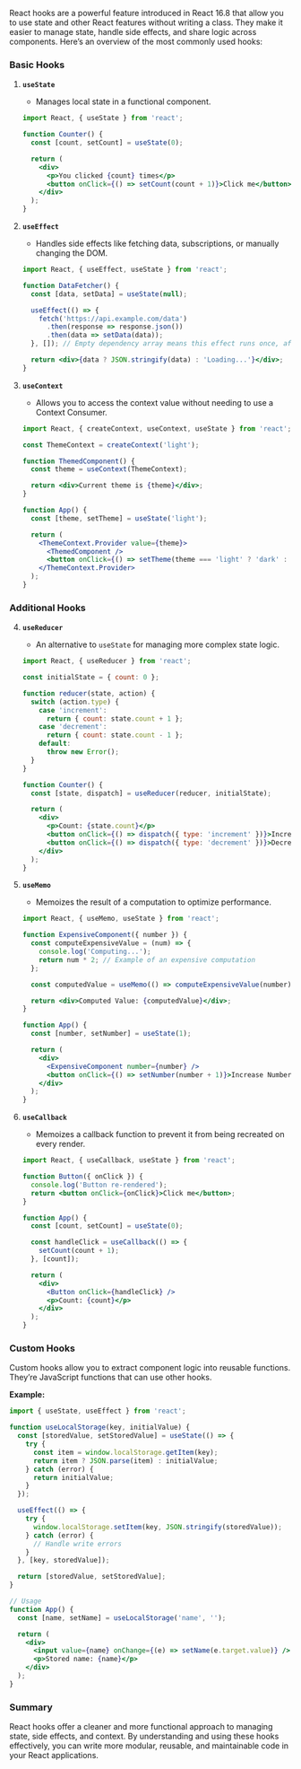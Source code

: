 React hooks are a powerful feature introduced in React 16.8 that allow you to use state and other React features without writing a class. They make it easier to manage state, handle side effects, and share logic across components. Here’s an overview of the most commonly used hooks:

### Basic Hooks

1. **`useState`**
   - Manages local state in a functional component.

   ```jsx
   import React, { useState } from 'react';

   function Counter() {
     const [count, setCount] = useState(0);

     return (
       <div>
         <p>You clicked {count} times</p>
         <button onClick={() => setCount(count + 1)}>Click me</button>
       </div>
     );
   }
   ```

2. **`useEffect`**
   - Handles side effects like fetching data, subscriptions, or manually changing the DOM.

   ```jsx
   import React, { useEffect, useState } from 'react';

   function DataFetcher() {
     const [data, setData] = useState(null);

     useEffect(() => {
       fetch('https://api.example.com/data')
         .then(response => response.json())
         .then(data => setData(data));
     }, []); // Empty dependency array means this effect runs once, after the initial render.

     return <div>{data ? JSON.stringify(data) : 'Loading...'}</div>;
   }
   ```

3. **`useContext`**
   - Allows you to access the context value without needing to use a Context Consumer.

   ```jsx
   import React, { createContext, useContext, useState } from 'react';

   const ThemeContext = createContext('light');

   function ThemedComponent() {
     const theme = useContext(ThemeContext);

     return <div>Current theme is {theme}</div>;
   }

   function App() {
     const [theme, setTheme] = useState('light');

     return (
       <ThemeContext.Provider value={theme}>
         <ThemedComponent />
         <button onClick={() => setTheme(theme === 'light' ? 'dark' : 'light')}>Toggle Theme</button>
       </ThemeContext.Provider>
     );
   }
   ```

### Additional Hooks

4. **`useReducer`**
   - An alternative to `useState` for managing more complex state logic.

   ```jsx
   import React, { useReducer } from 'react';

   const initialState = { count: 0 };

   function reducer(state, action) {
     switch (action.type) {
       case 'increment':
         return { count: state.count + 1 };
       case 'decrement':
         return { count: state.count - 1 };
       default:
         throw new Error();
     }
   }

   function Counter() {
     const [state, dispatch] = useReducer(reducer, initialState);

     return (
       <div>
         <p>Count: {state.count}</p>
         <button onClick={() => dispatch({ type: 'increment' })}>Increment</button>
         <button onClick={() => dispatch({ type: 'decrement' })}>Decrement</button>
       </div>
     );
   }
   ```

5. **`useMemo`**
   - Memoizes the result of a computation to optimize performance.

   ```jsx
   import React, { useMemo, useState } from 'react';

   function ExpensiveComponent({ number }) {
     const computeExpensiveValue = (num) => {
       console.log('Computing...');
       return num * 2; // Example of an expensive computation
     };

     const computedValue = useMemo(() => computeExpensiveValue(number), [number]);

     return <div>Computed Value: {computedValue}</div>;
   }

   function App() {
     const [number, setNumber] = useState(1);

     return (
       <div>
         <ExpensiveComponent number={number} />
         <button onClick={() => setNumber(number + 1)}>Increase Number</button>
       </div>
     );
   }
   ```

6. **`useCallback`**
   - Memoizes a callback function to prevent it from being recreated on every render.

   ```jsx
   import React, { useCallback, useState } from 'react';

   function Button({ onClick }) {
     console.log('Button re-rendered');
     return <button onClick={onClick}>Click me</button>;
   }

   function App() {
     const [count, setCount] = useState(0);

     const handleClick = useCallback(() => {
       setCount(count + 1);
     }, [count]);

     return (
       <div>
         <Button onClick={handleClick} />
         <p>Count: {count}</p>
       </div>
     );
   }
   ```

### Custom Hooks

Custom hooks allow you to extract component logic into reusable functions. They’re JavaScript functions that can use other hooks.

**Example:**

```jsx
import { useState, useEffect } from 'react';

function useLocalStorage(key, initialValue) {
  const [storedValue, setStoredValue] = useState(() => {
    try {
      const item = window.localStorage.getItem(key);
      return item ? JSON.parse(item) : initialValue;
    } catch (error) {
      return initialValue;
    }
  });

  useEffect(() => {
    try {
      window.localStorage.setItem(key, JSON.stringify(storedValue));
    } catch (error) {
      // Handle write errors
    }
  }, [key, storedValue]);

  return [storedValue, setStoredValue];
}

// Usage
function App() {
  const [name, setName] = useLocalStorage('name', '');

  return (
    <div>
      <input value={name} onChange={(e) => setName(e.target.value)} />
      <p>Stored name: {name}</p>
    </div>
  );
}
```

### Summary

React hooks offer a cleaner and more functional approach to managing state, side effects, and context. By understanding and using these hooks effectively, you can write more modular, reusable, and maintainable code in your React applications.